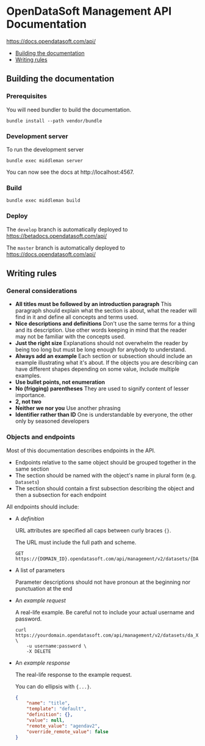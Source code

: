 # OpenDataSoft Management API Documentation

https://docs.opendatasoft.com/api/

* [Building the documentation](#building-the-documentation)
* [Writing rules](#writing-rules)

## Building the documentation

### Prerequisites

You will need bundler to build the documentation.

```shell
bundle install --path vendor/bundle
```

### Development server

To run the development server

```shell
bundle exec middleman server
```

You can now see the docs at http://localhost:4567.

### Build

```shell
bundle exec middleman build
```

### Deploy


The `develop` branch is automatically deployed to https://betadocs.opendatasoft.com/api/

The `master` branch is automatically deployed to https://docs.opendatasoft.com/api/

## Writing rules

### General considerations

* **All titles must be followed by an introduction paragraph**
  This paragraph should explain what the section is about, what the reader will find in it and define all concepts and terms used.
* **Nice descriptions and definitions**
  Don't use the same terms for a thing and its description. Use other words keeping in mind that the reader may not be familiar with the concepts used.
* **Just the right size**
  Explanations should not overwhelm the reader by being too long but must be long enough for anybody to understand.
* **Always add an example**
  Each section or subsection should include an example illustrating what it's about. If the objects you are describing can have different shapes depending on some value, include multiple examples.
* **Use bullet points, not enumeration**
* **No (frigging) parentheses** They are used to signify content of lesser importance.
* **2, not two**
* **Neither we nor you** Use another phrasing
* **Identifier rather than ID** One is understandable by everyone, the other only by seasoned developers

### Objects and endpoints

Most of this documentation describes endpoints in the API.

* Endpoints relative to the same object should be grouped together in the same section
* The section should be named with the object's name in plural form (e.g. `Datasets`)
* The section should contain a first subsection describing the object and then a subsection for each endpoint

All endpoints should include:

* A *definition*

  URL attributes are specified all caps between curly braces `{}`.

  The URL must include the full path and scheme.

  ```HTTP
  GET https://{DOMAIN_ID}.opendatasoft.com/api/management/v2/datasets/{DATASET_UID}/metadata/{TEMPLATE_NAME}/{METADATA_NAME}
  ```

* A list of parameters

  Parameter descriptions should not have pronoun at the beginning nor punctuation at the end

* An *example request*

  A real-life example. Be careful not to include your actual username and password.

  ```HTTP
  curl https://yourdomain.opendatasoft.com/api/management/v2/datasets/da_XXXXXX/metadata/default/title/ \
      -u username:password \
      -X DELETE
  ```

* An *example response*

  The real-life response to the example request.

  You can do ellipsis with `{...}`.

  ```json
  {
      "name": "title",
      "template": "default",
      "definition": {},
      "value": null,
      "remote_value": "agendav2",
      "override_remote_value": false
  }
  ```
